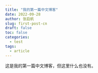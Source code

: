 ```yaml
---
title: "我的第一篇中文博客"
date: 2022-09-28
author: 张启帆
slug: first-post-cn
draft: false
toc: false
categories:
  - test
tags:
  - article
---
```


这是我的第一篇中文博客，但这里什么也没有。
